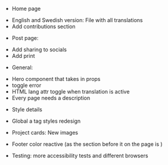  * Home page
  - English and Swedish version: File with all translations
  - Add contributions section

 * Post page:
  - Add sharing to socials
  - Add print

 * General:
  - Hero component that takes in props 
  - toggle error
  - HTML lang attr toggle when translation is active 
  - Every page needs a description 

 * Style details
- Global a tag styles redesign
- Project cards: New images
- Footer color reactive (as the section before it on the page is )

- Testing: more accessibility tests and different browsers
